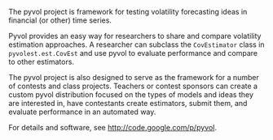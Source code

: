 The pyvol project is framework for testing volatility forecasting ideas in financial (or other) time series.

Pyvol provides an easy way for researchers to share and compare volatility estimation approaches. A researcher can subclass the `CovEstimator` class in `pyvolest.est.CovEst` and use pyvol to evaluate performance and compare to other estimators.


The pyvol project is also designed to serve as the framework for a number of contests and class projects. Teachers or contest sponsors can create a custom pyvol distribution focused on the types of models and ideas they are interested in, have contestants create estimators, submit them, and evaluate performance in an automated way.

For details and software, see http://code.google.com/p/pyvol.